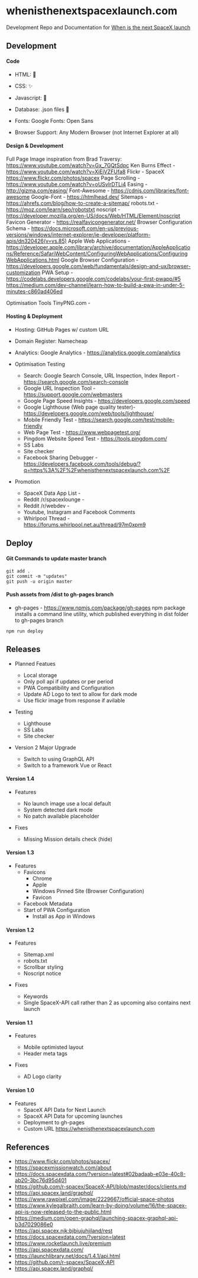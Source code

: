 # whenisthenextspacexlaunch.com

Development Repo and Documentation for <a href="https://whenisthenextspacexlaunch.com" target="_blank" alt="spacex launch">When is the next SpaceX launch</a>

## Development

#### Code


* HTML:  :nut_and_bolt:
* CSS:  :sparkles:
* Javascript:  :icecream:
* Database:  .json files :floppy_disk:

* Fonts: Google Fonts: Open Sans

* Browser Support: Any Modern Browser (not Internet Explorer at all)

#### Design & Development

Full Page Image inspiration from Brad Traversy: https://www.youtube.com/watch?v=Gx_7GQtSdpc
Ken Burns Effect - https://www.youtube.com/watch?v=XiEiVZFUfa8
Flickr - SpaceX https://www.flickr.com/photos/spacex
Page Scrolling -  https://www.youtube.com/watch?v=oUSvlrDTLi4
Easing - http://gizma.com/easing/
Font-Awesome - https://cdnjs.com/libraries/font-awesome
Google-Font - 
https://htmlhead.dev/
Sitemaps - https://ahrefs.com/blog/how-to-create-a-sitemap/
robots.txt - https://moz.com/learn/seo/robotstxt
noscript - https://developer.mozilla.org/en-US/docs/Web/HTML/Element/noscript
Favicon Generator - https://realfavicongenerator.net/
Browser Configuration Schema - https://docs.microsoft.com/en-us/previous-versions/windows/internet-explorer/ie-developer/platform-apis/dn320426(v=vs.85)
Apple Web Applications - https://developer.apple.com/library/archive/documentation/AppleApplications/Reference/SafariWebContent/ConfiguringWebApplications/ConfiguringWebApplications.html
Google Browser Configuration - https://developers.google.com/web/fundamentals/design-and-ux/browser-customization
PWA Setup - https://codelabs.developers.google.com/codelabs/your-first-pwapp/#5
https://medium.com/dev-channel/learn-how-to-build-a-pwa-in-under-5-minutes-c860ad406ed

Optimisation Tools
TinyPNG.com - 

#### Hosting & Deployment

* Hosting: GitHub Pages w/ custom URL
* Domain Register: Namecheap
* Analytics: Google Analytics - https://analytics.google.com/analytics

* Optimisation Testing
  * Search: Google Search Console, URL Inspection, Index Report - https://search.google.com/search-console
  * Google URL Inspection Tool - https://support.google.com/webmasters
  * Google Page Speed Insights - https://developers.google.com/speed
  * Google Lighthouse (Web page quality tester)- https://developers.google.com/web/tools/lighthouse/
  * Mobile Friendly Test - https://search.google.com/test/mobile-friendly
  * Web Page Test - https://www.webpagetest.org/
  * Pingdom Website Speed Test - https://tools.pingdom.com/
  * SS Labs
  * Site checker
  * Facebook Sharing Debugger - https://developers.facebook.com/tools/debug/?q=https%3A%2F%2Fwhenisthenextspacexlaunch.com%2F

* Promotion
  * SpaceX Data App List - 
  * Reddit /r/spacexlounge - 
  * Reddit /r/webdev - 
  * Youtube, Instagram and Facebook Comments
  * Whirlpool Thread - https://forums.whirlpool.net.au/thread/97m0xpm9

## Deploy

#### Git Commands to update master branch
```
git add . 
git commit -m "updates"
git push -u origin master
```
#### Push assets from /dist to gh-pages branch

* gh-pages - https://www.npmjs.com/package/gh-pages
npm package installs a command line utility, which published everything in dist folder to gh-pages branch

```
npm run deploy
```

## Releases

* Planned Featues
  * Local storage
  * Only poll api if updates or per period
  * PWA Compatibility and Configuration
  * Update AD Logo to text to allow for dark mode
  * Use flickr image from response if avilable
  
* Testing
  * Lighthouse
  * SS Labs
  * Site checker

* Version 2 Major Upgrade
  * Switch to using GraphQL API 
  * Switch to a framework Vue or React

#### Version 1.4

* Features
  * No launch image use a local default
  * System detected dark mode
  * No patch available placeholder

* Fixes
  * Missing Mission details check (hide)

#### Version 1.3

* Features
  * Favicons
    * Chrome
    * Apple
    * Windows Pinned Site (Browser Configuration)
    * Favicon
  * Facebook Metadata
  * Start of PWA Configuration
    * Install as App in Windows

#### Version 1.2

* Features
  * Sitemap.xml
  * robots.txt
  * Scrollbar styling
  * Noscript notice

* Fixes
  * Keywords
  * Single SpaceX-API call rather than 2 as upcoming also contains next launch

#### Version 1.1

* Features
  * Mobile optimisted layout
  * Header meta tags

* Fixes
  * AD Logo clarity

#### Version 1.0

* Features
  * SpaceX API Data for Next Launch
  * SpaceX API Data for upcoming launches
  * Deployment to gh-pages
  * Custom URL https://whenisthenextspacexlaunch.com

## References

 * https://www.flickr.com/photos/spacex/
 * https://spacexmissionwatch.com/about
 * https://docs.spacexdata.com/?version=latest#02badaab-e03e-40c8-ab20-3bc76d95d401
 * https://github.com/r-spacex/SpaceX-API/blob/master/docs/clients.md
 * https://api.spacex.land/graphql/
 * https://www.rawpixel.com/image/2229667/official-space-photos
 * https://www.kylegalbraith.com/learn-by-doing/volume/16/the-spacex-api-is-now-released-to-the-public.html
 * https://medium.com/open-graphql/launching-spacex-graphql-api-b3d7029086e0
 * https://api.spacex.njk;bjbiujuhjiland/rest
 * https://docs.spacexdata.com/?version=latest
 * https://www.rocketlaunch.live/premium
 * https://api.spacexdata.com/
 * https://launchlibrary.net/docs/1.4.1/api.html
 * https://github.com/r-spacex/SpaceX-API
 * https://api.spacex.land/graphql/